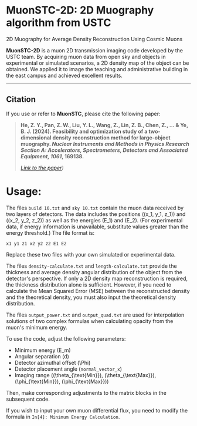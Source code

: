 # MuonSTC-2D: 2D Muography algorithm from USTC
2D Muography for Average Density Reconstruction Using Cosmic Muons

**MuonSTC-2D** is a muon 2D transmission imaging code developed by the USTC team. By acquiring muon data from open sky and objects in experimental or simulated scenarios, a 2D density map of the object can be obtained. We applied it to image the teaching and administrative building in the east campus and achieved excellent results.

---

## Citation

If you use or refer to **MuonSTC**, please cite the following paper:  
> **He, Z. Y., Pan, Z. W., Liu, Y. L., Wang, Z., Lin, Z. B., Chen, Z., ... & Ye, B. J. (2024). Feasibility and optimization study of a two-dimensional density reconstruction method for large-object muography. *Nuclear Instruments and Methods in Physics Research Section A: Accelerators, Spectrometers, Detectors and Associated Equipment, 1061*, 169138.**  
>
> *[Link to the paper](https://doi.org/10.1016/j.nima.2024.169138))*


# Usage:
The files `build 10.txt` and `sky 10.txt` contain the muon data received by two layers of detectors. The data includes the positions \((x_1, y_1, z_1)\) and \((x_2, y_2, z_2)\) as well as the energies \(E_1\) and \(E_2\). (For experimental data, if energy information is unavailable, substitute values greater than the energy threshold.) The file format is:  
```
x1 y1 z1 x2 y2 z2 E1 E2
```
Replace these two files with your own simulated or experimental data.

The files `density-calculate.txt` and `length-calculate.txt` provide the thickness and average density angular distribution of the object from the detector's perspective. If only a 2D density map reconstruction is required, the thickness distribution alone is sufficient. However, if you need to calculate the Mean Squared Error (MSE) between the reconstructed density and the theoretical density, you must also input the theoretical density distribution.

The files `output_power.txt` and `output_quad.txt` are used for interpolation solutions of two complex formulas when calculating opacity from the muon's minimum energy.

To use the code, adjust the following parameters:
- Minimum energy \(E_m\)
- Angular separation \(d\)
- Detector azimuthal offset \(\Phi\)
- Detector placement angle (`normal_vector_x`)
- Imaging range (\(\theta_{\text{Min}}\), \(\theta_{\text{Max}}\), \(\phi_{\text{Min}}\), \(\phi_{\text{Max}}\))

Then, make corresponding adjustments to the matrix blocks in the subsequent code.

If you wish to input your own muon differential flux, you need to modify the formula in `In[4]: Minimum Energy Calculation`.
